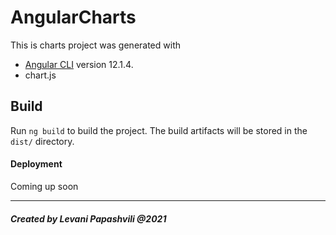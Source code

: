 # AngularCharts

This is charts project was generated with 
* [Angular CLI](https://github.com/angular/angular-cli) version 12.1.4.
* chart.js
## Build

Run `ng build` to build the project. The build artifacts will be stored in the `dist/` directory.

#### Deployment
Coming up soon 

<hr>

##### Created by Levani Papashvili @2021
